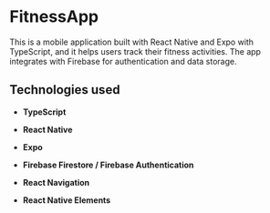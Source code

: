 # FitnessApp

This is a mobile application built with React Native and Expo with TypeScript, and it helps users track their fitness activities. The app integrates with Firebase for authentication and data storage.

## Technologies used

- **TypeScript**

- **React Native**

- **Expo**

- **Firebase Firestore / Firebase Authentication** 

- **React Navigation**

- **React Native Elements**
